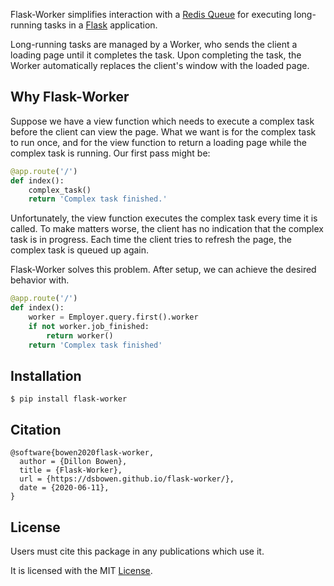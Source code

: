 Flask-Worker simplifies interaction with a [Redis Queue](https://redis.io/) for executing long-running tasks in a [Flask](https://flask.palletsprojects.com/en/1.1.x/) application. 

Long-running tasks are managed by a Worker, who sends the client a loading page until it completes the task. Upon completing the task, the Worker automatically replaces the client's window with the loaded page.

## Why Flask-Worker

Suppose we have a view function which needs to execute a complex task before the client can view the page. What we want is for the complex task to run once, and for the view function to return a loading page while the complex task is running. Our first pass might be:

```python
@app.route('/')
def index():
    complex_task()
    return 'Complex task finished.'
```

Unfortunately, the view function executes the complex task every time it is called. To make matters worse, the client has no indication that the complex task is in progress. Each time the client tries to refresh the page, the complex task is queued up again.

Flask-Worker solves this problem. After setup, we can achieve the desired behavior with.

```python
@app.route('/')
def index():
    worker = Employer.query.first().worker
    if not worker.job_finished:
        return worker()
    return 'Complex task finished'
```

## Installation

```
$ pip install flask-worker
```

## Citation

```
@software{bowen2020flask-worker,
  author = {Dillon Bowen},
  title = {Flask-Worker},
  url = {https://dsbowen.github.io/flask-worker/},
  date = {2020-06-11},
}
```

## License

Users must cite this package in any publications which use it.

It is licensed with the MIT [License](https://github.com/dsbowen/flask-worker/blob/master/LICENSE).